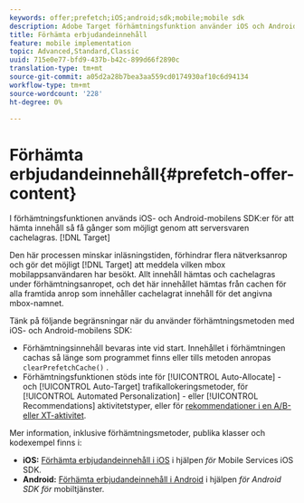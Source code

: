 ```yaml
---
keywords: offer;prefetch;iOS;android;sdk;mobile;mobile sdk
description: Adobe Target förhämtningsfunktion använder iOS och Android Mobile SDK för att hämta innehåll som kan erbjudas så få gånger som möjligt genom att cachelagra serversvaren.
title: Förhämta erbjudandeinnehåll
feature: mobile implementation
topic: Advanced,Standard,Classic
uuid: 715e0e77-bfd9-437b-b42c-899d66f2890c
translation-type: tm+mt
source-git-commit: a05d2a28b7bea3aa559cd0174930af10c6d94134
workflow-type: tm+mt
source-wordcount: '228'
ht-degree: 0%

---
```



# Förhämta erbjudandeinnehåll{#prefetch-offer-content}

I förhämtningsfunktionen används iOS- och Android-mobilens SDK:er för att hämta innehåll så få gånger som möjligt genom att serversvaren cachelagras. [!DNL Target]

Den här processen minskar inläsningstiden, förhindrar flera nätverksanrop och gör det möjligt [!DNL Target] att meddela vilken mbox mobilappsanvändaren har besökt. Allt innehåll hämtas och cachelagras under förhämtningsanropet, och det här innehållet hämtas från cachen för alla framtida anrop som innehåller cachelagrat innehåll för det angivna mbox-namnet.

Tänk på följande begränsningar när du använder förhämtningsmetoden med iOS- och Android-mobilens SDK:

* Förhämtningsinnehåll bevaras inte vid start. Innehållet i förhämtningen cachas så länge som programmet finns eller tills metoden anropas `clearPrefetchCache()` .
* Förhämtningsfunktionen stöds inte för [!UICONTROL Auto-Allocate] - och [!UICONTROL Auto-Target] trafikallokeringsmetoder, för [!UICONTROL Automated Personalization] - eller [!UICONTROL Recommendations] aktivitetstyper, eller för [rekommendationer i en A/B- eller XT-aktivitet](/help/c-recommendations/recommendations-as-an-offer.md).

Mer information, inklusive förhämtningsmetoder, publika klasser och kodexempel finns i:

* **iOS:**  [Förhämta erbjudandeinnehåll i iOS](https://experienceleague.adobe.com/docs/mobile-services/ios/target-ios/c-mob-target-prefetch-ios.html) i hjälpen *för* Mobile Services iOS SDK.
* **Android:**  [Förhämta erbjudandeinnehåll i Android](https://experienceleague.adobe.com/docs/mobile-services/android/target-android/c-mob-target-prefetch-android.html) i hjälpen *för Android SDK för* mobiltjänster.
